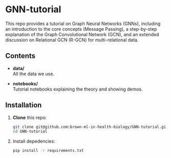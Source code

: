 # GNN-tutorial

This repo provides a tutorial on Graph Neural Networks (GNNs), 
including an introduction to the core concepts (Message Passing), 
a step-by-step explanation of the Graph Convolutional Network (GCN), 
and an extended discussion on Relational GCN (R-GCN) for multi-relational data.

## Contents

- **data/**  
  All the data we use. 

<!-- - **docs/**  
  Additional documentation on advanced GNN topics. -->

- **notebooks/**  
  Tutorial notebooks explaining the theory and showing demos.
  
<!-- - **src/**  
  Python modules for GNN layers (`layers.py`) and models (`models.py`). -->

## Installation

1. **Clone** this repo:
   ```bash
   git clone git@github.com:brown-ml-in-health-biology/GNN-tutorial.git
   cd GNN-tutorial
   ```

2. Install depedencies:
    ```bash
    pip install -r requirements.txt
    ```

